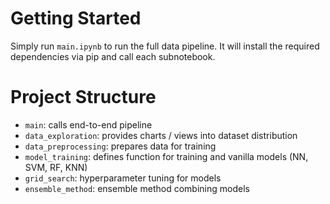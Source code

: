 # Getting Started

Simply run `main.ipynb` to run the full data pipeline. It will install the required dependencies via pip and call each subnotebook.

# Project Structure

- `main`: calls end-to-end pipeline
- `data_exploration`: provides charts / views into dataset distribution
- `data_preprocessing`: prepares data for training
- `model_training`: defines function for training and vanilla models (NN, SVM, RF, KNN)
- `grid_search`: hyperparameter tuning for models
- `ensemble_method`: ensemble method combining models